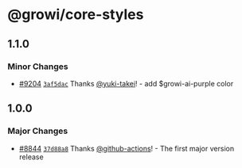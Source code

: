 # @growi/core-styles

## 1.1.0

### Minor Changes

- [#9204](https://github.com/weseek/growi/pull/9204) [`3af5dac`](https://github.com/weseek/growi/commit/3af5dac35ecadfb70c15d4511575d649f332696e) Thanks [@yuki-takei](https://github.com/yuki-takei)! - add $growi-ai-purple color

## 1.0.0

### Major Changes

- [#8844](https://github.com/weseek/growi/pull/8844) [`37d88a8`](https://github.com/weseek/growi/commit/37d88a858c3e54d741790760fbfad4fd7a229949) Thanks [@github-actions](https://github.com/apps/github-actions)! - The first major version release
